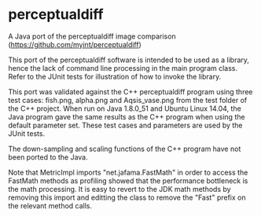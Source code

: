 # perceptualdiff
A Java port of the perceptualdiff image comparison (https://github.com/myint/perceptualdiff)

This port of the perceptualdiff software is intended to be used as a library, hence the lack of command line processing in the main program class.  Refer to the JUnit tests for illustration of how to invoke the library.

This port was validated against the C++ perceptualdiff program using three test cases: fish.png, alpha.png and Aqsis_vase.png from the test folder of the C++ project.  When run on Java 1.8.0_51 and Ubuntu Linux 14.04, the Java program gave the same results as the C++ program when using the default parameter set.  These test cases and parameters are used by the JUnit tests.

The down-sampling and scaling functions of the C++ program have not been ported to the Java.

Note that MetricImpl imports "net.jafama.FastMath" in order to access the FastMath methods as profiling showed that the performance bottleneck is the math processing.  It is easy to revert to the JDK math methods by removing this import and editting the class to remove the "Fast" prefix on the relevant method calls.
